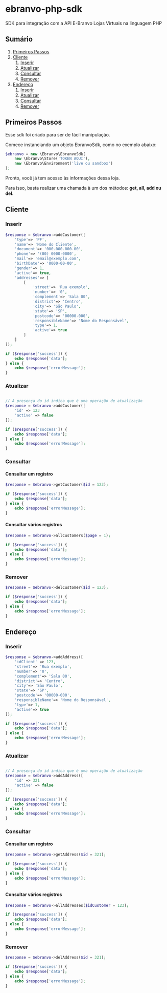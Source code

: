 
# ebranvo-php-sdk

SDK para integração com a API E-Branvo Lojas Virtuais na linguagem PHP

## Sumário
1. [Primeiros Passos](#primeiros-passos)
2. [Cliente](#cliente)
    1. [Inserir](#inserir)
    2. [Atualizar](#atualizar)
    3. [Consultar](#consultar)
    4. [Remover](#remover)
3. [Endereço](#endereço)
    1. [Inserir](#inserir-1)
    2. [Atualizar](#atualizar-1)
    3. [Consultar](#consultar-1)
    4. [Remover](#remover-1)
    
## Primeiros Passos

Esse sdk foi criado para ser de fácil manipulação.

Comece instanciando um objeto EbranvoSdk, como no exemplo abaixo:

```php
$ebranvo = new \Ebranvo\EbranvoSdk(
	new \Ebranvo\Store('TOKEN AQUI'),
	new \Ebranvo\Environment('live ou sandbox')
);
```
Pronto, você já tem acesso às informações dessa loja.

Para isso, basta realizar uma chamada à um dos métodos: **get, all, add ou del.**

## Cliente

### Inserir

```php
$response = $ebranvo->addCustomer([
    'type'=> 'PF',
    'name'=> 'Nome do Cliente',
    'document'=> '000.000.000-00',
    'phone'=> '(00) 0000-0000',
    'mail'=> 'email@exemplo.com',
    'birthDate'=> '0000-00-00',
    'gender'=> 1,
    'active'=> true,
    'addresses'=> [
        [
            'street'=> 'Rua exemplo',
            'number'=> '0',
            'complement'=> 'Sala 00',
            'district'=> 'Centro',
            'city'=> 'São Paulo',
            'state'=> 'SP',
            'postcode'=> '00000-000',
            'responsibleName'=> 'Nome do Responsável',
            'type'=> 1,
            'active'=> true
        ]
    ]
]);

if ($response['success']) {
	echo $response['data'];
} else {
	echo $response['errorMessage'];
}

```

### Atualizar 

```php

// A presença do id indica que é uma operação de atualização
$response = $ebranvo->addCustomer([
	'id' => 123
	'active' => false
]);

if ($response['success']) {
	echo $response['data'];
} else {
	echo $response['errorMessage'];
}

```

### Consultar

#### Consultar um registro
```php
$response = $ebranvo->getCustomer($id = 123);

if ($response['success']) {
	echo $response['data'];
} else {
	echo $response['errorMessage'];
}
```

#### Consultar vários registros
```php
$response = $ebranvo->allCustomers($page = 1);

if ($response['success']) {
	echo $response['data'];
} else {
	echo $response['errorMessage'];
}
```

### Remover

```php
$response = $ebranvo->delCustomer($id = 123);

if ($response['success']) {
	echo $response['data'];
} else {
	echo $response['errorMessage'];
}
```

## Endereço

### Inserir

```php
$response = $ebranvo->addAddress([
	'idClient' => 123,
    'street'=> 'Rua exemplo',
    'number'=> '0',
    'complement'=> 'Sala 00',
    'district'=> 'Centro',
    'city'=> 'São Paulo',
    'state'=> 'SP',
    'postcode'=> '00000-000',
    'responsibleName'=> 'Nome do Responsável',
    'type'=> 1,
    'active'=> true
]);

if ($response['success']) {
	echo $response['data'];
} else {
	echo $response['errorMessage'];
}

```

### Atualizar 

```php

// A presença do id indica que é uma operação de atualização
$response = $ebranvo->addAddress([
	'id' => 321
	'active' => false
]);

if ($response['success']) {
	echo $response['data'];
} else {
	echo $response['errorMessage'];
}

```

### Consultar

#### Consultar um registro
```php
$response = $ebranvo->getAddress($id = 321);

if ($response['success']) {
	echo $response['data'];
} else {
	echo $response['errorMessage'];
}
```

#### Consultar vários registros
```php
$response = $ebranvo->allAddresses($idCustomer = 123);

if ($response['success']) {
	echo $response['data'];
} else {
	echo $response['errorMessage'];
}
```

### Remover

```php
$response = $ebranvo->delAddress($id = 321);

if ($response['success']) {
	echo $response['data'];
} else {
	echo $response['errorMessage'];
}
```
